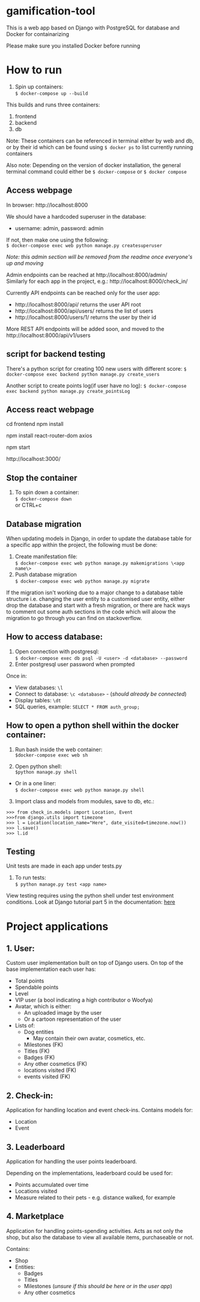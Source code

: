 # gamification-tool
This is a web app based on Django with PostgreSQL for database and Docker for containarizing

Please make sure you installed Docker before running

# How to run
1. Spin up containers:  
`$ docker-compose up --build`

This builds and runs three containers:
1. frontend
2. backend
3. db  

Note: These containers can be referenced in terminal either by web and db, or by their id which can be found using `$ docker ps` to list currently running containers

Also note: Depending on the version of docker installation, the general terminal command could either be `$ docker-compose` or `$ docker compose`

## Access webpage

In browser: http://localhost:8000

We should have a hardcoded superuser in the database:
- username: admin, password: admin

If not, then make one using the following:  
`$ docker-compose exec web python manage.py createsuperuser`


_Note: this admin section will be removed from the readme once everyone's up and moving_

Admin endpoints can be reached at http://localhost:8000/admin/  
Similarly for each app in the project, e.g.: http://localhost:8000/check_in/

Currently API endpoints can be reached only for the user app:  
- http://localhost:8000/api/ returns the user API root  
- http://localhost:8000/api/users/ returns the list of users
- http://localhost:8000/users/1/ returns the user by their id

More REST API endpoints will be added soon, and moved to the http://localhost:8000/api/v1/users

## script for backend testing
There's a python script for creating 100 new users with different score:
`$ docker-compose exec backend python manage.py create_users`

Another script to create points log(if user have no log):
`$ docker-compose exec backend python manage.py create_pointsLog`




## Access react webpage
cd frontend
npm install

npm install react-router-dom axios

npm start

http://localhost:3000/

## Stop the container

1. To spin down a container:  
`$ docker-compose down`  
or CTRL+c

## Database migration
When updating models in Django, in order to update the database table for a specific app within the project, the following must be done:  
1. Create manifestation file:  
`$ docker-compose exec web python manage.py makemigrations \<app name\>`
2. Push database migration  
`$ docker-compose exec web python manage.py migrate`

If the migration isn't working due to a major change to a database table structure i.e. changing the user entity to a customised user entity, either drop the database and start with a fresh migration, or there are hack ways to comment out some auth sections in the code which will aloow the migration to go through you can find on stackoverflow.

## How to access database:

1. Open connection with postgresql:  
`$ docker-compose exec db psql -U <user> -d <database> --password`
2. Enter postgresql user password when prompted  

Once in:
- View databases: `\l`  
- Connect to database: `\c <database>` - (_should already be connected_)  
- Display tables: `\dt`   
- SQL queries, example: `SELECT * FROM auth_group;`

## How to open a python shell within the docker container:

1. Run bash inside the web container:  
`$docker-compose exec web sh`

2. Open python shell:  
`$python manage.py shell`  
- Or in a one liner:  
`$ docker-compose exec web python manage.py shell`

3. Import class and models from modules, save to db, etc.:
```
>>> from check_in.models import Location, Event
>>>from django.utils import timezone
>>> l = Location(location_name="Here", date_visited=timezone.now())
>>> l.save()
>>> l.id
```

## Testing
Unit tests are made in each app under tests.py

1. To run tests:  
`$ python manage.py test <app name>`

View testing requires using the python shell under test environment conditions. Look at Django tutorial part 5 in the documentation: [here](https://docs.djangoproject.com/en/5.1/intro/tutorial05/)


# Project applications
## 1. User: 
Custom user implementation built on top of Django users.
On top of the base implementation each user has:
- Total points
- Spendable points
- Level
- VIP user (a bool indicating a high contributor o Woofya)
- Avatar, which is either:
    - An uploaded image by the user
    - Or a cartoon representation of the user
- Lists of:
    - Dog entities
        - May contain their own avatar, cosmetics, etc.
    - Milestones (FK)
    - Titles (FK)
    - Badges (FK)
    - Any other cosmetics (FK)
    - locations visited (FK)
    - events visited (FK)

## 2. Check-in: 
Application for handling location and event check-ins.
Contains models for:
- Location
- Event

## 3. Leaderboard
Application for handling the user points leaderboard.

Depending on the implementations, leaderboard could be used for:
- Points accumulated over time
- Locations visited
- Measure related to their pets - e.g. distance walked, for example

## 4. Marketplace
Application for handling points-spending activities. Acts as not only the shop, but also the database to view all available items, purchaseable or not.

Contains:
- Shop
- Entities:
    - Badges
    - Titles
    - Milestones (_unsure if this should be here or in the user app_)
    - Any other cosmetics